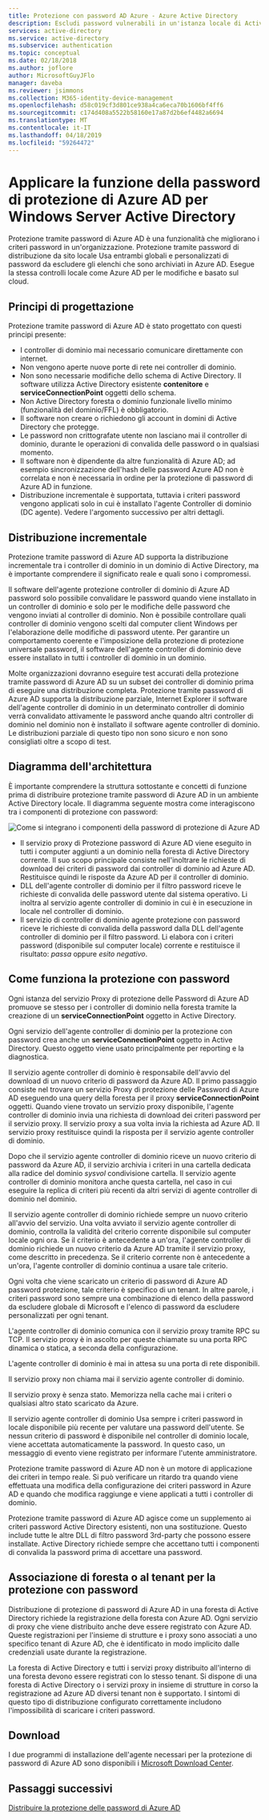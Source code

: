 ```yaml
---
title: Protezione con password AD Azure - Azure Active Directory
description: Escludi password vulnerabili in un'istanza locale di Active Directory usando la protezione con password Azure AD
services: active-directory
ms.service: active-directory
ms.subservice: authentication
ms.topic: conceptual
ms.date: 02/18/2018
ms.author: joflore
author: MicrosoftGuyJFlo
manager: daveba
ms.reviewer: jsimmons
ms.collection: M365-identity-device-management
ms.openlocfilehash: d58c019cf3d801ce938a4ca6eca70b1606bf4ff6
ms.sourcegitcommit: c174d408a5522b58160e17a87d2b6ef4482a6694
ms.translationtype: MT
ms.contentlocale: it-IT
ms.lasthandoff: 04/18/2019
ms.locfileid: "59264472"
---
```

# <a name="enforce-azure-ad-password-protection-for-windows-server-active-directory"></a>Applicare la funzione della password di protezione di Azure AD per Windows Server Active Directory

Protezione tramite password di Azure AD è una funzionalità che migliorano i criteri password in un'organizzazione. Protezione tramite password di distribuzione da sito locale Usa entrambi globali e personalizzati di password da escludere gli elenchi che sono archiviati in Azure AD. Esegue la stessa controlli locale come Azure AD per le modifiche e basato sul cloud.

## <a name="design-principles"></a>Principi di progettazione

Protezione tramite password di Azure AD è stato progettato con questi principi presente:

* I controller di dominio mai necessario comunicare direttamente con internet.
* Non vengono aperte nuove porte di rete nei controller di dominio.
* Non sono necessarie modifiche dello schema di Active Directory. Il software utilizza Active Directory esistente **contenitore** e **serviceConnectionPoint** oggetti dello schema.
* Non Active Directory foresta o dominio funzionale livello minimo (funzionalità del dominio/FFL) è obbligatorio.
* Il software non creare o richiedono gli account in domini di Active Directory che protegge.
* Le password non crittografate utente non lasciano mai il controller di dominio, durante le operazioni di convalida delle password o in qualsiasi momento.
* Il software non è dipendente da altre funzionalità di Azure AD; ad esempio sincronizzazione dell'hash delle password Azure AD non è correlata e non è necessaria in ordine per la protezione di password di Azure AD in funzione.
* Distribuzione incrementale è supportata, tuttavia i criteri password vengono applicati solo in cui è installato l'agente Controller di dominio (DC agente). Vedere l'argomento successivo per altri dettagli.

## <a name="incremental-deployment"></a>Distribuzione incrementale

Protezione tramite password di Azure AD supporta la distribuzione incrementale tra i controller di dominio in un dominio di Active Directory, ma è importante comprendere il significato reale e quali sono i compromessi.

Il software dell'agente protezione controller di dominio di Azure AD password solo possibile convalidare le password quando viene installato in un controller di dominio e solo per le modifiche delle password che vengono inviati al controller di dominio. Non è possibile controllare quali controller di dominio vengono scelti dal computer client Windows per l'elaborazione delle modifiche di password utente. Per garantire un comportamento coerente e l'imposizione della protezione di protezione universale password, il software dell'agente controller di dominio deve essere installato in tutti i controller di dominio in un dominio.

Molte organizzazioni dovranno eseguire test accurati della protezione tramite password di Azure AD su un subset dei controller di dominio prima di eseguire una distribuzione completa. Protezione tramite password di Azure AD supporta la distribuzione parziale, Internet Explorer il software dell'agente controller di dominio in un determinato controller di dominio verrà convalidato attivamente le password anche quando altri controller di dominio nel dominio non è installato il software agente controller di dominio. Le distribuzioni parziale di questo tipo non sono sicuro e non sono consigliati oltre a scopo di test.

## <a name="architectural-diagram"></a>Diagramma dell'architettura

È importante comprendere la struttura sottostante e concetti di funzione prima di distribuire protezione tramite password di Azure AD in un ambiente Active Directory locale. Il diagramma seguente mostra come interagiscono tra i componenti di protezione con password:

![Come si integrano i componenti della password di protezione di Azure AD](./media/concept-password-ban-bad-on-premises/azure-ad-password-protection.png)

* Il servizio proxy di Protezione password di Azure AD viene eseguito in tutti i computer aggiunti a un dominio nella foresta di Active Directory corrente. Il suo scopo principale consiste nell'inoltrare le richieste di download dei criteri di password dai controller di dominio ad Azure AD. Restituisce quindi le risposte da Azure AD per il controller di dominio.
* DLL dell'agente controller di dominio per il filtro password riceve le richieste di convalida delle password utente dal sistema operativo. Li inoltra al servizio agente controller di dominio in cui è in esecuzione in locale nel controller di dominio.
* Il servizio di controller di dominio agente protezione con password riceve le richieste di convalida della password dalla DLL dell'agente controller di dominio per il filtro password. Li elabora con i criteri password (disponibile sul computer locale) corrente e restituisce il risultato: *passa* oppure *esito negativo*.

## <a name="how-password-protection-works"></a>Come funziona la protezione con password

Ogni istanza del servizio Proxy di protezione delle Password di Azure AD promuove se stesso per i controller di dominio nella foresta tramite la creazione di un **serviceConnectionPoint** oggetto in Active Directory.

Ogni servizio dell'agente controller di dominio per la protezione con password crea anche un **serviceConnectionPoint** oggetto in Active Directory. Questo oggetto viene usato principalmente per reporting e la diagnostica.

Il servizio agente controller di dominio è responsabile dell'avvio del download di un nuovo criterio di password da Azure AD. Il primo passaggio consiste nel trovare un servizio Proxy di protezione delle Password di Azure AD eseguendo una query della foresta per il proxy **serviceConnectionPoint** oggetti. Quando viene trovato un servizio proxy disponibile, l'agente controller di dominio invia una richiesta di download dei criteri password per il servizio proxy. Il servizio proxy a sua volta invia la richiesta ad Azure AD. Il servizio proxy restituisce quindi la risposta per il servizio agente controller di dominio.

Dopo che il servizio agente controller di dominio riceve un nuovo criterio di password da Azure AD, il servizio archivia i criteri in una cartella dedicata alla radice del dominio *sysvol* condivisione cartella. Il servizio agente controller di dominio monitora anche questa cartella, nel caso in cui eseguire la replica di criteri più recenti da altri servizi di agente controller di dominio nel dominio.

Il servizio agente controller di dominio richiede sempre un nuovo criterio all'avvio del servizio. Una volta avviato il servizio agente controller di dominio, controlla la validità del criterio corrente disponibile sul computer locale ogni ora. Se il criterio è antecedente a un'ora, l'agente controller di dominio richiede un nuovo criterio da Azure AD tramite il servizio proxy, come descritto in precedenza. Se il criterio corrente non è antecedente a un'ora, l'agente controller di dominio continua a usare tale criterio.

Ogni volta che viene scaricato un criterio di password di Azure AD password protezione, tale criterio è specifico di un tenant. In altre parole, i criteri password sono sempre una combinazione di elenco della password da escludere globale di Microsoft e l'elenco di password da escludere personalizzati per ogni tenant.

L'agente controller di dominio comunica con il servizio proxy tramite RPC su TCP. Il servizio proxy è in ascolto per queste chiamate su una porta RPC dinamica o statica, a seconda della configurazione.

L'agente controller di dominio è mai in attesa su una porta di rete disponibili.

Il servizio proxy non chiama mai il servizio agente controller di dominio.

Il servizio proxy è senza stato. Memorizza nella cache mai i criteri o qualsiasi altro stato scaricato da Azure.

Il servizio agente controller di dominio Usa sempre i criteri password in locale disponibile più recente per valutare una password dell'utente. Se nessun criterio di password è disponibile nel controller di dominio locale, viene accettata automaticamente la password. In questo caso, un messaggio di evento viene registrato per informare l'utente amministratore.

Protezione tramite password di Azure AD non è un motore di applicazione dei criteri in tempo reale. Si può verificare un ritardo tra quando viene effettuata una modifica della configurazione dei criteri password in Azure AD e quando che modifica raggiunge e viene applicati a tutti i controller di dominio.

Protezione tramite password di Azure AD agisce come un supplemento ai criteri password Active Directory esistenti, non una sostituzione. Questo include tutte le altre DLL di filtro password 3rd-party che possono essere installate. Active Directory richiede sempre che accettano tutti i componenti di convalida la password prima di accettare una password.

## <a name="foresttenant-binding-for-password-protection"></a>Associazione di foresta o al tenant per la protezione con password

Distribuzione di protezione di password di Azure AD in una foresta di Active Directory richiede la registrazione della foresta con Azure AD. Ogni servizio di proxy che viene distribuito anche deve essere registrato con Azure AD. Queste registrazioni per l'insieme di strutture e i proxy sono associati a uno specifico tenant di Azure AD, che è identificato in modo implicito dalle credenziali usate durante la registrazione.

La foresta di Active Directory e tutti i servizi proxy distribuito all'interno di una foresta devono essere registrati con lo stesso tenant. Si dispone di una foresta di Active Directory o i servizi proxy in insieme di strutture in corso la registrazione ad Azure AD diversi tenant non è supportato. I sintomi di questo tipo di distribuzione configurato correttamente includono l'impossibilità di scaricare i criteri password.

## <a name="download"></a>Download

I due programmi di installazione dell'agente necessari per la protezione di password di Azure AD sono disponibili i [Microsoft Download Center](https://www.microsoft.com/download/details.aspx?id=57071).

## <a name="next-steps"></a>Passaggi successivi
[Distribuire la protezione delle password di Azure AD](howto-password-ban-bad-on-premises-deploy.md)
